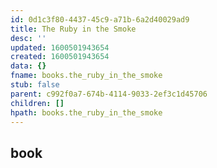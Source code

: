 ```yaml
---
id: 0d1c3f80-4437-45c9-a71b-6a2d40029ad9
title: The Ruby in the Smoke
desc: ''
updated: 1600501943654
created: 1600501943654
data: {}
fname: books.the_ruby_in_the_smoke
stub: false
parent: c992f0a7-674b-4114-9033-2ef3c1d45706
children: []
hpath: books.the_ruby_in_the_smoke
---
```

## book
